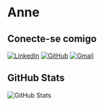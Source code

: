 # Anne

## Conecte-se comigo
[![LinkedIn](https://img.shields.io/badge/LinkedIn-0077B5?style=for-the-badge&logo=linkedin&logoColor=white)](https://www.linkedin.com/in/anne-santos-373736251/)
[![GitHub](https://img.shields.io/badge/GitHub-100000?style=for-the-badge&logo=github&logoColor=white)](https://github.com/AlsS99)
[![Gmail](https://img.shields.io/badge/Gmail-333333?style=for-the-badge&logo=gmail&logoColor=red)](mailto:anneçarice93@gmail.com)

## GitHub Stats
![GitHub Stats](https://github-readme-stats.vercel.app/api?username=AlsS99&theme=transparent&bg_color=000&border_color=30A3DC&show_icons=true&icon_color=30A3DC&title_color=E94D5F&text_color=FFF)